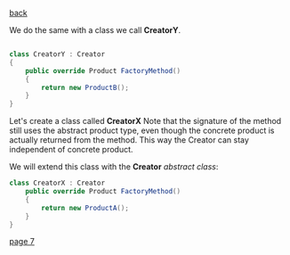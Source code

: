 [back](./page05.md)


We do the same with a class we call **CreatorY**.
```csharp

class CreatorY : Creator
{
    public override Product FactoryMethod()
    {
        return new ProductB();
    }
}

```



Let's create a class called **CreatorX**
Note that the signature of the method still uses the abstract product type, even though the concrete product is actually returned from the method. 
This way the Creator can stay independent of concrete product.

We will extend this class with the **Creator** *abstract class*:

```csharp
class CreatorX : Creator
    public override Product FactoryMethod()
    {
        return new ProductA();
    }
}
```




[page 7](./page07.md)


